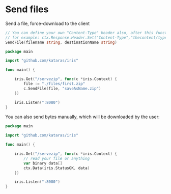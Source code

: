 # Send files

Send a file, force-download to the client

```go
// You can define your own "Content-Type" header also, after this function call
// for example: ctx.Response.Header.Set("Content-Type","thecontent/type")
SendFile(filename string, destinationName string)
```

```go
package main

import "github.com/kataras/iris"

func main() {

    iris.Get("/servezip", func(c *iris.Context) {
        file := "./files/first.zip"
        c.SendFile(file, "saveAsName.zip")
    })

    iris.Listen(":8080")
}
```



You can also send bytes manually, which will be downloaded by the user:

```go
package main

import "github.com/kataras/iris"

func main() {

    iris.Get("/servezip", func(c *iris.Context) {
        // read your file or anything
        var binary data[]
        ctx.Data(iris.StatusOK, data)
    })

    iris.Listen(":8080")
}

```